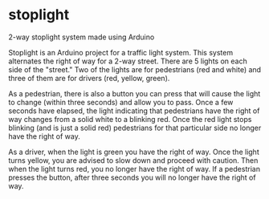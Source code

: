 # stoplight
2-way stoplight system made using Arduino

Stoplight is an Arduino project for a traffic light system. This system alternates the right of way for a 2-way street. There are 5 lights on each side of the "street." Two of the lights are for pedestrians (red and white) and three of them are for drivers (red, yellow, green).

As a pedestrian, there is also a button you can press that will cause the light to change (within three seconds) and allow you to pass. Once a few seconds have elapsed, the light indicating that pedestrians have the right of way changes from a solid white to a blinking red. Once the red light stops blinking (and is just a solid red) pedestrians for that particular side no longer have the right of way. 

As a driver, when the light is green you have the right of way. Once the light turns yellow, you are advised to slow down and proceed with caution. Then when the light turns red, you no longer have the right of way. If a pedestrian presses the button, after three seconds you will no longer have the right of way. 
